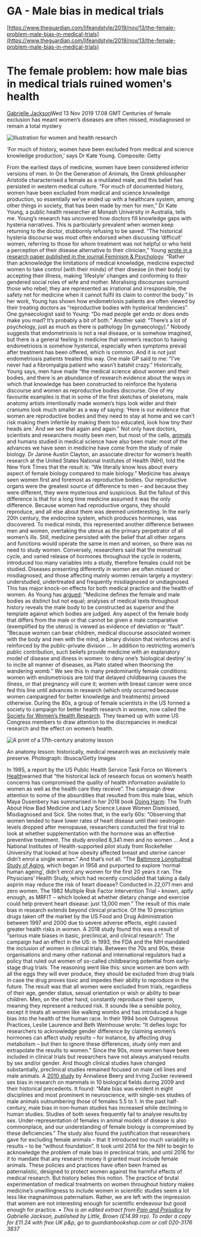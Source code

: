 # GA - Male bias in medical trials
[https://www.theguardian.com/lifeandstyle/2019/nov/13/the-female-problem-male-bias-in-medical-trials](https://www.theguardian.com/lifeandstyle/2019/nov/13/the-female-problem-male-bias-in-medical-trials)


# **The female problem: how male bias in medical trials ruined women's health**

[Gabrielle Jackson](https://www.theguardian.com/profile/gabrielle-jackson)Wed 13 Nov 2019 17.08 GMT
Centuries of female exclusion has meant women’s diseases are often missed, misdiagnosed or remain a total mystery

![Illustration for women and health research](https://i.guim.co.uk/img/media/c63c287dd119491879ae653cd4e0a0d3105901a8/1_0_4165_2500/master/4165.jpg?width=300&quality=85&auto=format&fit=max&s=ca33685ca29db9952ec0a607645fbaec)


‘For much of history, women have been excluded from medical and science knowledge production,’ says Dr Kate Young. Composite: Getty

From the earliest days of medicine, women have been considered inferior versions of men. In On the Generation of Animals, the Greek philosopher Aristotle characterised a female as a mutilated male, and this belief has persisted in western medical culture.
“For much of documented history, women have been excluded from medical and science knowledge production, so essentially we’ve ended up with a healthcare system, among other things in society, that has been made by men for men,” Dr Kate Young, a public health researcher at Monash University in Australia, tells me.
Young’s research has uncovered how doctors fill knowledge gaps with hysteria narratives. This is particularly prevalent when women keep returning to the doctor, stubbornly refusing to be saved.
“The historical hysteria discourse was most often endorsed when discussing ‘difficult’ women, referring to those for whom treatment was not helpful or who held a perception of their disease alternative to their clinician,” Young [wrote in a research paper published in the journal Feminism & Psychology](https://journals.sagepub.com/doi/10.1177/0959353518815704).
“Rather than acknowledge the limitations of medical knowledge, medicine expected women to take control (with their minds) of their disease (in their body) by accepting their illness, making ‘lifestyle’ changes and conforming to their gendered social roles of wife and mother. Moralising discourses surround those who rebel; they are represented as irrational and irresponsible, the safety net for medicine when it cannot fulfil its claim to control the body.”
In her work, Young has shown how endometriosis patients are often viewed by their treating doctors as “reproductive bodies with hysterical tendencies”. One gynaecologist said to Young: “Do mad people get endo or does endo make you mad? It’s probably a bit of both.” Another said: “There’s a lot of psychology, just as much as there is pathology [in gynaecology].”
Nobody suggests that endometriosis is not a real disease, or is somehow imagined, but there is a general feeling in medicine that women’s reaction to having endometriosis is somehow hysterical, especially when symptoms prevail after treatment has been offered, which is common. And it is not just endometriosis patients treated this way. One male GP said to me: “I’ve never had a fibromyalgia patient who wasn’t batshit crazy.”
Historically, Young says, men have made “the medical science about women and their bodies, and there is an abundance of research evidence about the ways in which that knowledge has been constructed to reinforce the hysteria discourse and women as reproductive bodies discourse. One of my favourite examples is that in some of the first sketches of skeletons, male anatomy artists intentionally made women’s hips look wider and their craniums look much smaller as a way of saying: ‘Here is our evidence that women are reproductive bodies and they need to stay at home and we can’t risk making them infertile by making them too educated, look how tiny their heads are.’ And we see that again and again.”
Not only have doctors, scientists and researchers mostly been men, but most of the cells, [animals](https://www.theguardian.com/science/shortcuts/2019/oct/23/bad-science-sexist-bias-natural-history-museums-specimens) and humans studied in medical science have also been male: most of the advances we have seen in medicine have come from the study of male biology. Dr Janine Austin Clayton, an associate director for women’s health research at the United States National Institutes of Health (NIH), told the New York Times that the result is: “We literally know less about every aspect of female biology compared to male biology.”
Medicine has always seen women first and foremost as reproductive bodies. Our reproductive organs were the greatest source of difference to men – and because they were different, they were mysterious and suspicious. But the fallout of this difference is that for a long time medicine assumed it was the only difference. Because women had reproductive organs, they should reproduce, and all else about them was deemed uninteresting.
In the early 20th century, the endocrine system, which produces hormones, was discovered. To medical minds, this represented another difference between men and women, overtaking the uterus as the primary perpetrator of all women’s ills. Still, medicine persisted with the belief that all other organs and functions would operate the same in men and women, so there was no need to study women. Conversely, researchers said that the menstrual cycle, and varied release of hormones throughout the cycle in rodents, introduced too many variables into a study, therefore females could not be studied.
Diseases presenting differently in women are often missed or misdiagnosed, and those affecting mainly women remain largely a mystery: understudied, undertreated and frequently misdiagnosed or undiagnosed. This has major knock-on effects for both medical practice and the health of women.
As Young has [argued](https://journals.sagepub.com/doi/abs/10.1177/0959353518815704): “Medicine defines the female and male bodies as distinct but not equal; analyses of medical texts throughout history reveals the male body to be constructed as superior and the template against which bodies are judged. Any aspect of the female body that differs from the male or that cannot be given a male comparative (exemplified by the uterus) is viewed as evidence of deviation or “fault”.
“Because women can bear children, medical discourse associated women with the body and men with the mind, a binary division that reinforces and is reinforced by the public-private division ... In addition to restricting women’s public contribution, such beliefs provide medicine with an explanatory model of disease and illness in women: to deny one’s ‘biological destiny’ is to incite all manner of diseases, as Plato stated when theorising the wandering womb.”
We see this in many predominantly female conditions: women with endometriosis are told that delayed childbearing causes the illness, or that pregnancy will cure it; women with breast cancer were once fed this line until advances in research (which only occurred because women campaigned for better knowledge and treatments) proved otherwise.
During the 80s, a group of female scientists in the US formed a society to campaign for better health research in women, now called the [Society for Women’s Health Research](https://swhr.org/). They teamed up with some US Congress members to draw attention to the discrepancies in medical research and the effect on women’s health.

![A print of a 17th-century anatomy lesson](https://i.guim.co.uk/img/media/3fbd3ae1514b4f2ca066961adfde842b165f9e6f/178_456_6401_3841/master/6401.jpg?width=300&quality=85&auto=format&fit=max&s=2e2c1f246d330f2caa82ad345b287fed)

An anatomy lesson: historically, medical research was an exclusively male preserve. Photograph: ilbusca/Getty Images

In 1985, a report by the US Public Health Service Task Force on Women’s [Health](https://www.theguardian.com/society/health)warned that “the historical lack of research focus on women’s health concerns has compromised the quality of health information available to women as well as the health care they receive”.
The campaign drew attention to some of the absurdities that resulted from this male bias, which Maya Dusenbery has summarised in her 2018 book [Doing Harm](https://www.harpercollins.co.uk/9780062470836/doing-harm-the-truth-about-how-bad-medicine-and-lazy-science-leave-women-dismissed-misdiagnosed-and-sick/): The Truth About How Bad Medicine and Lazy Science Leave Women Dismissed, Misdiagnosed and Sick. She notes that, in the early 60s: “Observing that women tended to have lower rates of heart disease until their oestrogen levels dropped after menopause, researchers conducted the first trial to look at whether supplementation with the hormone was an effective preventive treatment. The study enrolled 8,341 men and no women ... And a National Institutes of Health-supported pilot study from Rockefeller University that looked at how obesity affected breast and uterine cancer didn’t enrol a single woman.”
And that’s not all.
“The [Baltimore Longitudinal Study of Aging](https://www.nia.nih.gov/research/labs/blsa), which began in 1958 and purported to explore ‘normal human ageing’, didn’t enrol any women for the first 20 years it ran. The Physicians’ Health Study, which had recently concluded that taking a daily aspirin may reduce the risk of heart disease? Conducted in 22,071 men and zero women. The 1982 Multiple Risk Factor Intervention Trial – known, aptly enough, as MRFIT – which looked at whether dietary change and exercise could help prevent heart disease: just 13,000 men.”
The result of this male bias in research extends beyond clinical practice. Of the 10 prescription drugs taken off the market by the US Food and Drug Administration between 1997 and 2000 due to severe adverse effects, eight caused greater health risks in women. A 2018 study found this was a result of “serious male biases in basic, preclinical, and clinical research”.
The campaign had an effect in the US: in 1993, the FDA and the NIH mandated the inclusion of women in clinical trials. Between the 70s and 90s, these organisations and many other national and international regulators had a policy that ruled out women of so-called childbearing potential from early-stage drug trials.
The reasoning went like this: since women are born with all the eggs they will ever produce, they should be excluded from drug trials in case the drug proves toxic and impedes their ability to reproduce in the future.
The result was that all women were excluded from trials, regardless of their age, gender status, sexual orientation or wish or ability to bear children. Men, on the other hand, constantly reproduce their sperm, meaning they represent a reduced risk. It sounds like a sensible policy, except it treats all women like walking wombs and has introduced a huge bias into the health of the human race.
In their 1994 book Outrageous Practices, Leslie Laurence and Beth Weinhouse wrote: “It defies logic for researchers to acknowledge gender difference by claiming women’s hormones can affect study results – for instance, by affecting drug metabolism – but then to ignore these differences, study only men and extrapolate the results to women.”
Since the 90s, more women have been included in clinical trials but researchers have not always analysed results by sex and/or gender. And though clinical studies have changed substantially, preclinical studies remained focused on male cell lines and male animals.
A [2010 study](https://www.ncbi.nlm.nih.gov/pmc/articles/PMC3008499/) by Annaliese Beery and Irving Zucker reviewed sex bias in research on mammals in 10 biological fields during 2009 and their historical precedents. It found: “Male bias was evident in eight disciplines and most prominent in neuroscience, with single-sex studies of male animals outnumbering those of females 5.5 to 1. In the past half-century, male bias in non-human studies has increased while declining in human studies. Studies of both sexes frequently fail to analyse results by sex. Under-representation of females in animal models of disease is also commonplace, and our understanding of female biology is compromised by these deficiencies.”
The study also found the justification that researchers gave for excluding female animals – that it introduced too much variability in results – to be “without foundation”.
It took until 2014 for the NIH to begin to acknowledge the problem of male bias in preclinical trials, and until 2016 for it to mandate that any research money it granted must include female animals.
These policies and practices have often been framed as paternalistic, designed to protect women against the harmful effects of medical research. But history belies this notion. The practice of brutal experimentation of medical treatments on women throughout history makes medicine’s unwillingness to include women in scientific studies seem a lot less like magnanimous paternalism. Rather, we are left with the impression that women are not interesting enough for scientific endeavour but good enough for practice.
*• This is an edited extract from* [*Pain and Prejudice*](https://guardianbookshop.com/pain-and-prejudice-9780349424552.html) *by Gabrielle Jackson, published by Little, Brown (£14.99 rrp). To order a copy for £11.24 with free UK p&p, go to guardianbookshop.com or call 020-3176 3837*

